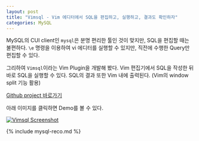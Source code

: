 ```yaml
---
layout: post
title: "Vimsql - Vim 에디터에서 SQL을 편집하고, 실행하고, 결과도 확인하자"
categories: MySQL
---
```


MySQL의 CUI client인 `mysql`은 분명 편리한 툴인 것이 맞지만, SQL을 편집할 때는 불편하다. `\e` 명령을 이용하여 vi 에디터를 실행할 수 있지만, 직전에 수행한 Query만 편집할 수 있다.

그리하여 `Vimsql`이라는 Vim Plugin을 개발해 봤다. Vim 편집기에서 SQL을 작성한 뒤 바로 SQL을 실행할 수 있다. SQL의 결과 또한 Vim 내에 출력된다. (Vim의 window split 기능 활용)

[Github project 바로가기](https://github.com/mysqlguru/Vimsql)


아래 이미지를 클릭하면 Demo를 볼 수 있다.

[![Vimsql Screenshot](http://img.youtube.com/vi/6ovYivP-O0U/0.jpg)](http://www.youtube.com/watch?v=6ovYivP-O0U)

{% include mysql-reco.md %}
